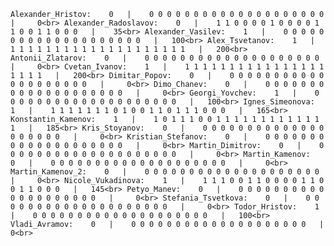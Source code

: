 `
   Alexander_Hristov: 	 0   |    0 0 0 0 0 0 0 0 0 0 0 0 0 0 0 0 0 0 0 0   |     0<br>
Alexander_Radoslavov: 	 0   |    1 1 0 0 0 0 1 0 0 0 0 1 1 0 0 1 1 0 0 0   |    35<br>
   Alexander_Vasilev: 	 1   |    0 0 0 0 0 0 0 0 0 0 0 0 0 0 0 0 0 0 0 0   |   100<br>
      Alex_Tsvetanov: 	 1   |    1 1 1 1 1 1 1 1 1 1 1 1 1 1 1 1 1 1 1 1   |   200<br>
    Antonii_Zlatarov: 	 0   |    0 0 0 0 0 0 0 0 0 0 0 0 0 0 0 0 0 0 0 0   |     0<br>
       Cvetan_Ivanov: 	 1   |    1 1 1 1 1 1 1 1 1 1 1 1 1 1 1 1 1 1 1 1   |   200<br>
       Dimitar_Popov: 	 0   |    0 0 0 0 0 0 0 0 0 0 0 0 0 0 0 0 0 0 0 0   |     0<br>
         Dimo_Chanev: 	 0   |    0 0 0 0 0 0 0 0 0 0 0 0 0 0 0 0 0 0 0 0   |     0<br>
      Georgi_Yovchev: 	 1   |    0 0 0 0 0 0 0 0 0 0 0 0 0 0 0 0 0 0 0 0   |   100<br>
     Ignes_Simeonova: 	 1   |    1 1 1 1 1 1 1 0 1 0 0 1 1 0 1 1 1 0 0 0   |   165<br>
  Konstantin_Kamenov: 	 1   |    1 0 1 1 1 0 0 1 1 1 1 1 1 1 1 1 1 1 1 1   |   185<br>
       Kris_Stoyanov: 	 0   |    0 0 0 0 0 0 0 0 0 0 0 0 0 0 0 0 0 0 0 0   |     0<br>
   Kristian_Stefanov: 	 0   |    0 0 0 0 0 0 0 0 0 0 0 0 0 0 0 0 0 0 0 0   |     0<br>
     Martin_Dimitrov: 	 0   |    0 0 0 0 0 0 0 0 0 0 0 0 0 0 0 0 0 0 0 0   |     0<br>
      Martin_Kamenov: 	 0   |    0 0 0 0 0 0 0 0 0 0 0 0 0 0 0 0 0 0 0 0   |     0<br>
    Martin_Kamenov_2: 	 0   |    0 0 0 0 0 0 0 0 0 0 0 0 0 0 0 0 0 0 0 0   |     0<br>
   Nicole_Vukadinova: 	 1   |    1 1 1 0 0 1 1 0 0 0 0 1 1 0 0 1 1 0 0 0   |   145<br>
         Petyo_Manev: 	 0   |    0 0 0 0 0 0 0 0 0 0 0 0 0 0 0 0 0 0 0 0   |     0<br>
  Stefania_Tsvetkova: 	 0   |    0 0 0 0 0 0 0 0 0 0 0 0 0 0 0 0 0 0 0 0   |     0<br>
       Todor_Hristov: 	 1   |    0 0 0 0 0 0 0 0 0 0 0 0 0 0 0 0 0 0 0 0   |   100<br>
       Vladi_Avramov: 	 0   |    0 0 0 0 0 0 0 0 0 0 0 0 0 0 0 0 0 0 0 0   |     0<br> 
`
